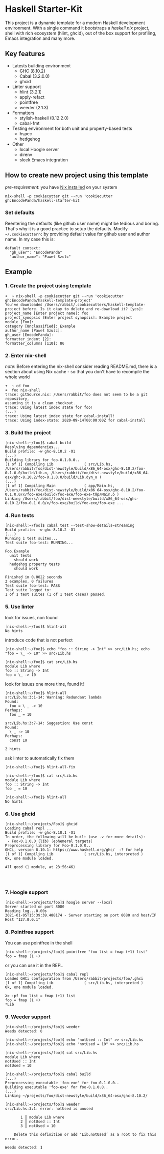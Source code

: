 # Haskell Starter-Kit

This project is a dynamic template for a modern Haskell development environment. With a single command it bootstraps a *haskell.nix* project, shell with rich ecosystem (hlint, ghcid), out of the box support for profiling, Emacs integration and many more.

## Key features

* Latests building environment
  * GHC (8.10.2)
  * Cabal (3.2.0.0)
  * ghcid
* Linter support
  * hlint (3.2.1)
  * apply-refact
  * pointfree
  * weeder (2.1.3)
* Formatters
  * stylish-haskell (0.12.2.0)
  * cabal-fmt
* Testing environment for both unit and property-based tests
  * hspec
  * hedgehog
* Other
  * local Hoogle server
  * direnv
  * sleek Emacs integration

## How to create new project using this template

*pre-requirement*: you have [Nix installed](https://nixos.org/download.html) on your system

```
nix-shell -p cookiecutter git --run 'cookiecutter gh:EncodePanda/haskell-starter-kit
```

### Set defaults

Reentering the defaults (like github user name) might be tedious and boring. That's why it is a good practice to setup the defaults.
Modify `~/.cookiecutterrc` by providing default value for github user and author name.
In my case this is:

```
default_context:
  "gh_user": "EncodePanda"
  "author_name": "Paweł Szulc"
```

## Example

### 1. Create the project using template

```
➜  ~ nix-shell -p cookiecutter git --run 'cookiecutter gh:EncodePanda/haskell-template-project'
You've downloaded /Users/rabbit/.cookiecutters/haskell-template-project before. Is it okay to delete and re-download it? [yes]:
project_name [Enter project name]: foo
project_synopsis [Enter project synopsis]: Example project
module [Foo]:
category [Unclassified]: Example
author_name [Paweł Szulc]:
gh_user [EncodePanda]:
formatter_indent [2]:
formatter_columns [110]: 80
```

### 2. Enter nix-shell

*note*: Before entering the nix-shell consider reading README.md, there is a section about using Nix cache - so that you don't have to recompile the whole world

```
➜  ~ cd foo
➜  foo nix-shell
trace: gitSource.nix: /Users/rabbit/foo does not seem to be a git repository,
assuming it is a clean checkout.
trace: Using latest index state for foo!
(...)
trace: Using latest index state for cabal-install!
trace: Using index-state: 2020-09-14T00:00:00Z for cabal-install
```

### 3. Build the project

```
[nix-shell:~/foo]$ cabal build
Resolving dependencies...
Build profile: -w ghc-8.10.2 -O1
(...)
Building library for foo-0.1.0.0..
[1 of 1] Compiling Lib              ( src/Lib.hs, /Users/rabbit/foo/dist-newstyle/build/x86_64-osx/ghc-8.10.2/foo-0.1.0.0/build/Lib.o, /Users/rabbit/foo/dist-newstyle/build/x86_64-osx/ghc-8.10.2/foo-0.1.0.0/build/Lib.dyn_o )
(...)
[1 of 1] Compiling Main             ( app/Main.hs, /Users/rabbit/foo/dist-newstyle/build/x86_64-osx/ghc-8.10.2/foo-0.1.0.0/x/foo-exe/build/foo-exe/foo-exe-tmp/Main.o )
Linking /Users/rabbit/foo/dist-newstyle/build/x86_64-osx/ghc-8.10.2/foo-0.1.0.0/x/foo-exe/build/foo-exe/foo-exe ...
```

### 4. Run tests

```
[nix-shell:~/foo]$ cabal test --test-show-details=streaming
Build profile: -w ghc-8.10.2 -O1
(...)
Running 1 test suites...
Test suite foo-test: RUNNING...

Foo.Example
  unit tests
    should work
  hedgehog property tests
    should work

Finished in 0.0022 seconds
2 examples, 0 failures
Test suite foo-test: PASS
Test suite logged to:
1 of 1 test suites (1 of 1 test cases) passed.

```

### 5. Use linter

look for issues, non found

```
[nix-shell:~/foo]$ hlint-all
No hints
```

introduce code that is not perfect

```
[nix-shell:~/foo]$ echo "foo :: String -> Int" >> src/Lib.hs; echo "foo = \_ -> 10" >> src/Lib.hs

[nix-shell:~/foo]$ cat src/Lib.hs
module Lib where
foo :: String -> Int
foo = \_ -> 10
```

look for issues one more time, found it!

```
[nix-shell:~/foo]$ hlint-all
src/Lib.hs:3:1-14: Warning: Redundant lambda
Found:
  foo = \ _ -> 10
Perhaps:
  foo _ = 10

src/Lib.hs:3:7-14: Suggestion: Use const
Found:
  \ _ -> 10
Perhaps:
  const 10

2 hints
```

ask linter to automatically fix them

```
[nix-shell:~/foo]$ hlint-all-fix

[nix-shell:~/foo]$ cat src/Lib.hs
module Lib where
foo :: String -> Int
foo _ = 10

[nix-shell:~/foo]$ hlint-all
No hints
```

### 6. Use ghcid

```
[nix-shell:~/projects/Foo]$ ghcid
Loading cabal repl ...
Build profile: -w ghc-8.10.1 -O1
In order, the following will be built (use -v for more details):
 - Foo-0.1.0.0 (lib) (ephemeral targets)
Preprocessing library for Foo-0.1.0.0..
GHCi, version 8.10.1: https://www.haskell.org/ghc/  :? for help
[1 of 1] Compiling Lib              ( src/Lib.hs, interpreted )
Ok, one module loaded.

All good (1 module, at 23:56:46)




```

### 7. Hoogle support

```
[nix-shell:~/projects/foo]$ hoogle server --local
Server started on port 8080
Reading log...0.00s
2021-01-05T15:39:39.488174 - Server starting on port 8080 and host/IP Host "127.0.0.1"
```

### 8. Pointfree support


You can use pointfree in the shell
```
[nix-shell:~/projects/foo]$ pointfree "foo list = fmap (+1) list"
foo = fmap (1 +)
```

or you can use it in the REPL

```
[nix-shell:~/projects/foo]$ cabal repl
Loaded GHCi configuration from /Users/rabbit/projects/foo/.ghci
[1 of 1] Compiling Lib              ( src/Lib.hs, interpreted )
Ok, one module loaded.

λ> :pf foo list = fmap (+1) list
foo = fmap (1 +)
*Lib
```

### 9. Weeder support

```
[nix-shell:~/projects/foo]$ weeder
Weeds detected: 0

[nix-shell:~/projects/foo]$ echo "notUsed :: Int" >> src/Lib.hs
[nix-shell:~/projects/foo]$ echo "notUsed = 10" >> src/Lib.hs

[nix-shell:~/projects/foo]$ cat src/Lib.hs
module Lib where
notUsed :: Int
notUsed = 10

[nix-shell:~/projects/foo]$ cabal build
(...)
Preprocessing executable 'foo-exe' for foo-0.1.0.0..
Building executable 'foo-exe' for foo-0.1.0.0..
(...)
Linking ~/projects/foo/dist-newstyle/build/x86_64-osx/ghc-8.10.2/

[nix-shell:~/projects/foo]$ weeder
src/Lib.hs:3:1: error: notUsed is unused

       1 ┃ module Lib where
       2 ┃ notUsed :: Int
       3 ┃ notUsed = 10

    Delete this definition or add ‘Lib.notUsed’ as a root to fix this error.

Weeds detected: 1
```
